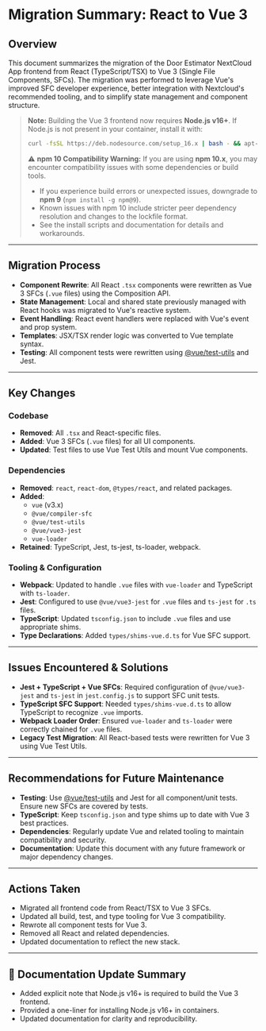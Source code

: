 # Migration Summary: React to Vue 3

## Overview

This document summarizes the migration of the Door Estimator NextCloud App frontend from React (TypeScript/TSX) to Vue 3 (Single File Components, SFCs). The migration was performed to leverage Vue's improved SFC developer experience, better integration with Nextcloud's recommended tooling, and to simplify state management and component structure.

> **Note:** Building the Vue 3 frontend now requires **Node.js v16+**.
> If Node.js is not present in your container, install it with:
> ```bash
> curl -fsSL https://deb.nodesource.com/setup_16.x | bash - && apt-get install -y nodejs
> ```
>
> ⚠️ **npm 10 Compatibility Warning:**
> If you are using **npm 10.x**, you may encounter compatibility issues with some dependencies or build tools.
> - If you experience build errors or unexpected issues, downgrade to **npm 9** (`npm install -g npm@9`).
> - Known issues with npm 10 include stricter peer dependency resolution and changes to the lockfile format.
> - See the install scripts and documentation for details and workarounds.

---

## Migration Process

- **Component Rewrite**: All React `.tsx` components were rewritten as Vue 3 SFCs (`.vue` files) using the Composition API.
- **State Management**: Local and shared state previously managed with React hooks was migrated to Vue's reactive system.
- **Event Handling**: React event handlers were replaced with Vue's event and prop system.
- **Templates**: JSX/TSX render logic was converted to Vue template syntax.
- **Testing**: All component tests were rewritten using [@vue/test-utils](https://test-utils.vuejs.org/) and Jest.

---

## Key Changes

### Codebase

- **Removed**: All `.tsx` and React-specific files.
- **Added**: Vue 3 SFCs (`.vue` files) for all UI components.
- **Updated**: Test files to use Vue Test Utils and mount Vue components.

### Dependencies

- **Removed**: `react`, `react-dom`, `@types/react`, and related packages.
- **Added**:
  - `vue` (v3.x)
  - `@vue/compiler-sfc`
  - `@vue/test-utils`
  - `@vue/vue3-jest`
  - `vue-loader`
- **Retained**: TypeScript, Jest, ts-jest, ts-loader, webpack.

### Tooling & Configuration

- **Webpack**: Updated to handle `.vue` files with `vue-loader` and TypeScript with `ts-loader`.
- **Jest**: Configured to use `@vue/vue3-jest` for `.vue` files and `ts-jest` for `.ts` files.
- **TypeScript**: Updated `tsconfig.json` to include `.vue` files and use appropriate shims.
- **Type Declarations**: Added `types/shims-vue.d.ts` for Vue SFC support.

---

## Issues Encountered & Solutions

- **Jest + TypeScript + Vue SFCs**: Required configuration of `@vue/vue3-jest` and `ts-jest` in `jest.config.js` to support SFC unit tests.
- **TypeScript SFC Support**: Needed `types/shims-vue.d.ts` to allow TypeScript to recognize `.vue` imports.
- **Webpack Loader Order**: Ensured `vue-loader` and `ts-loader` were correctly chained for `.vue` files.
- **Legacy Test Migration**: All React-based tests were rewritten for Vue 3 using Vue Test Utils.

---

## Recommendations for Future Maintenance

- **Testing**: Use [@vue/test-utils](https://test-utils.vuejs.org/) and Jest for all component/unit tests. Ensure new SFCs are covered by tests.
- **TypeScript**: Keep `tsconfig.json` and type shims up to date with Vue 3 best practices.
- **Dependencies**: Regularly update Vue and related tooling to maintain compatibility and security.
- **Documentation**: Update this document with any future framework or major dependency changes.

---

## Actions Taken

- Migrated all frontend code from React/TSX to Vue 3 SFCs.
- Updated all build, test, and type tooling for Vue 3 compatibility.
- Rewrote all component tests for Vue 3.
- Removed all React and related dependencies.
- Updated documentation to reflect the new stack.

---

## 📄 Documentation Update Summary

- Added explicit note that Node.js v16+ is required to build the Vue 3 frontend.
- Provided a one-liner for installing Node.js v16+ in containers.
- Updated documentation for clarity and reproducibility.
